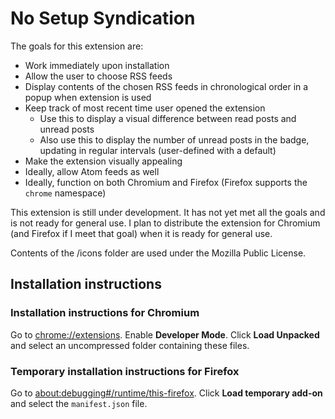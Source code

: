 # No Setup Syndication
The goals for this extension are:
- Work immediately upon installation
- Allow the user to choose RSS feeds
- Display contents of the chosen RSS feeds in chronological order in a popup when extension is used
- Keep track of most recent time user opened the extension
  - Use this to display a visual difference between read posts and unread posts
  - Also use this to display the number of unread posts in the badge, updating in regular intervals (user-defined with a default)
- Make the extension visually appealing
- Ideally, allow Atom feeds as well
- Ideally, function on both Chromium and Firefox (Firefox supports the `chrome` namespace)

This extension is still under development. It has not yet met all the goals and is not ready for general use. I plan to distribute the extension for Chromium (and Firefox if I meet that goal) when it is ready for general use.

Contents of the /icons folder are used under the Mozilla Public License.

## Installation instructions
### Installation instructions for Chromium
Go to <chrome://extensions>. Enable **Developer Mode**. Click **Load Unpacked** and select an uncompressed folder containing these files.
### Temporary installation instructions for Firefox
Go to <about:debugging#/runtime/this-firefox>. Click **Load temporary add-on** and select the `manifest.json` file.
